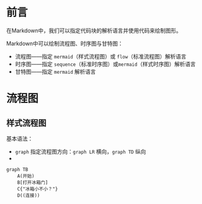 # 前言

在Markdown中，我们可以指定代码块的解析语言并使用代码来绘制图形。

Markdown中可以绘制流程图、时序图与甘特图：

- 流程图——指定 `mermaid`（样式流程图）或 `flow`（标准流程图）解析语言
- 时序图——指定 `sequence`（标准时序图）或`mermaid`（样式时序图）解析语言
- 甘特图——指定 `mermaid` 解析语言

# 流程图

## 样式流程图

基本语法：

- `graph` 指定流程图方向：`graph LR` 横向，`graph TD` 纵向
- 

```mermaid
graph TB
    A(开始)
    B[打开冰箱门]
    C{"冰箱小不小？"}
    D((连接))
```